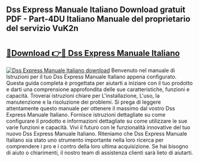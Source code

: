 ## Dss Express Manuale Italiano Download gratuit PDF - Part-4DU Italiano Manuale del proprietario del servizio VuK2n

# <h2><a href="http://dfea089.blite.top/?on=Dss+Express+Manuale+Italiano">🔗Download 👉🔴 Dss Express Manuale Italiano</a></h2>

[![Dss Express Manuale Italiano download](https://i.imgur.com/lujVjoI.png)](http://dfea089.blite.top/?on=Dss+Express+Manuale+Italiano)
Benvenuto nel manuale di Istruzioni per il tuo Dss Express Manuale Italiano appena configurato. Questa guida completa è progettata per aiutarti a iniziare con il tuo prodotto e darti una comprensione approfondita delle sue caratteristiche, funzioni e capacità. Troverai istruzioni chiare per L'installazione, L'uso, la manutenzione e la risoluzione dei problemi. Si prega di leggere attentamente questo manuale per ottenere il massimo dal vostro Dss Express Manuale Italiano. Fornisce istruzioni dettagliate su come configurare il prodotto e informazioni dettagliate su come utilizzare le sue varie funzioni e capacità. Vivi il futuro con le funzionalità innovative del tuo nuovo Dss Express Manuale Italiano. Riteniamo che Dss Express Manuale Italiano sia stato uno strumento importante nella loro ricerca per comprendere i pro e i contro della loro ultima acquisizione. Se hai bisogno di aiuto o chiarimenti, il nostro team di assistenza clienti sarà lieto di aiutarti.

